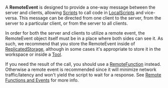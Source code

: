 A **RemoteEvent** is designed to provide a one-way message between the server and clients, allowing [Scripts](https://developer.roblox.com/en-us/api-reference/class/Script) to call code in [LocalScripts](https://developer.roblox.com/en-us/api-reference/class/LocalScript) and vice-versa. This message can be directed from one client to the server, from the server to a particular client, or from the server to all clients.

In order for both the server and clients to utilize a remote event, the RemoteEvent object itself must be in a place where both sides can see it. As such, we recommend that you store the RemoteEvent inside of [ReplicatedStorage](https://developer.roblox.com/en-us/api-reference/class/ReplicatedStorage), although in some cases it's appropriate to store it in the workspace or inside a [Tool](https://developer.roblox.com/en-us/api-reference/class/Tool).

If you need the result of the call, you should use a [RemoteFunction](https://developer.roblox.com/en-us/api-reference/class/RemoteFunction) instead. Otherwise a remote event is recommended since it will minimize network traffic/latency and won't yield the script to wait for a response. See [Remote Functions and Events](https://developer.roblox.com/en-us/articles/Remote-Functions-and-Events) for more info.